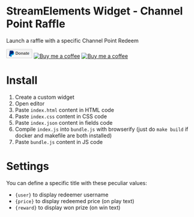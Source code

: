 # StreamElements Widget - Channel Point Raffle

Launch a raffle with a specific Channel Point Redeem

[![PayPal donation](https://github.com/jaymoulin/jaymoulin.github.io/raw/master/ppl.png "PayPal donation")](https://www.paypal.me/jaymoulin)
[![Buy me a coffee](https://www.buymeacoffee.com/assets/img/custom_images/orange_img.png "Buy me a coffee")](https://www.buymeacoffee.com/jaymoulin)
[![Buy me a coffee](https://ko-fi.com/img/githubbutton_sm.svg "Buy me a coffee")](https://www.ko-fi.com/jaymoulin)

# Install

1. Create a custom widget
1. Open editor
1. Paste `index.html` content in HTML code
1. Paste `index.css` content in CSS code
1. Paste `index.json` content in fields code
1. Compile `index.js` into `bundle.js` with browserify (just do `make build` if docker and makefile are both installed)
1. Paste `bundle.js` content in JS code

# Settings

You can define a specific title with these peculiar values:

- `{user}` to display redeemer username
- `{price}` to display redeemed price (on play text)
- `{reward}` to display won prize (on win text)
